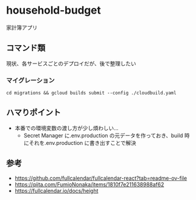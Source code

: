 # household-budget

家計簿アプリ

## コマンド類

現状、各サービスごとのデプロイだが、後で整理したい

### マイグレーション

```
cd migrations && gcloud builds submit --config ./cloudbuild.yaml
```

## ハマりポイント

- 本番での環境変数の渡し方が少し煩わしい...
  - Secret Manager に.env.production の元データを作っておき、build 時にそれを.env.production に書き出すことで解決

## 参考

- https://github.com/fullcalendar/fullcalendar-react?tab=readme-ov-file
- https://qiita.com/FumioNonaka/items/1810f7e211638988af62
- https://fullcalendar.io/docs/height
